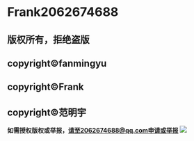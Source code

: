 # Frank2062674688
## 版权所有，拒绝盗版
## copyright©fanmingyu 
## copyright©Frank
## copyright©范明宇
**如需授权版权或举报，请至2062674688@qq.com申请或举报**
[![](http://rescdn.qqmail.com/zh_CN/htmledition/images/function/qm_open/ico_mailme_02.png)](http://mail.qq.com/cgi-bin/qm_share?t=qm_mailme&email=642KhYaChYySnsWNmYqFgKuNhJOGioKHxYiEhg)
